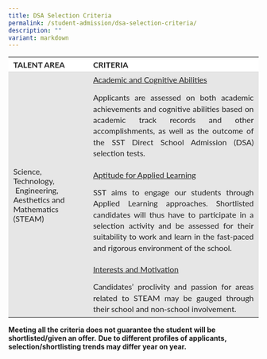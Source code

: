 ```yaml
---
title: DSA Selection Criteria
permalink: /student-admission/dsa-selection-criteria/
description: ""
variant: markdown
---
```

<table style="box-sizing: inherit; font-family: &quot;Source Sans Pro&quot;, sans-serif; border-collapse: collapse; border-spacing: 0px; width: 802.664px; font-size: 16px; font-style: normal; font-variant-ligatures: normal; font-variant-caps: normal; font-weight: 400; letter-spacing: normal; orphans: 2; text-align: start; text-transform: none; white-space: normal; widows: 2; word-spacing: 0px; -webkit-text-stroke-width: 0px; text-decoration-thickness: initial; text-decoration-style: initial; text-decoration-color: initial; max-width: 100%; color: rgb(34, 34, 34); background-color: rgb(255, 255, 255);">
   <tbody style="box-sizing: inherit; font-family: Lato, sans-serif;">
      <tr style="box-sizing: inherit; font-family: Lato, sans-serif; background: rgb(255, 255, 255);">
         <td style="box-sizing: inherit; font-family: Lato, sans-serif; padding: 5px 10px; text-align: left; vertical-align: top; border-style: solid; border-color: rgb(214, 214, 214); border-image: initial; border-width: 0px 0px 1px;"><b style="box-sizing: inherit; font-family: inherit; font-weight: bold;">TALENT AREA</b></td>
         <td style="box-sizing: inherit; font-family: Lato, sans-serif; padding: 5px 10px; text-align: left; vertical-align: top; border-style: solid; border-color: rgb(214, 214, 214); border-image: initial; border-width: 0px 0px 1px;"><b style="box-sizing: inherit; font-family: inherit; font-weight: bold;">CRITERIA</b></td>
      </tr>
      <tr style="box-sizing: inherit; font-family: Lato, sans-serif; background: rgb(230, 230, 230);">
         <td style="box-sizing: inherit; font-family: Lato, sans-serif; padding: 5px 10px; text-align: left; vertical-align: middle; border: 0px solid rgb(214, 214, 214);"><span style="box-sizing: inherit; font-family: Lato, sans-serif; font-style: inherit; font-weight: 400;">Science, Technology, &nbsp;Engineering, Aesthetics and Mathematics (STEAM)</span></td>
         <td style="box-sizing: inherit; font-family: Lato, sans-serif; padding: 5px 10px; text-align: left; vertical-align: top; border: 0px solid rgb(214, 214, 214);">
            <span style="box-sizing: inherit; font-family: Lato, sans-serif; font-style: inherit; font-weight: inherit; text-decoration: underline;"><span style="box-sizing: inherit; font-family: Lato, sans-serif; font-style: inherit; font-weight: 400;">Academic and Cognitive Abilities</span></span>
            <p style="box-sizing: inherit; font-family: Lato, sans-serif; margin: 1rem 0px 1em; padding: 0px; font-size: 1em; line-height: 1rem;"></p>
            <p align="justify" style="box-sizing: inherit; font-family: Lato, sans-serif; margin: 1rem 0px 1em; padding: 0px; font-size: 1em; line-height: 1.4rem;"><span style="box-sizing: inherit; font-family: Lato, sans-serif; font-style: inherit; font-weight: 400;">Applicants are assessed on both academic achievements and cognitive abilities based on academic track records and other accomplishments, as well as the outcome of the SST Direct School Admission (DSA) selection tests.</span></p>
            <p style="box-sizing: inherit; font-family: Lato, sans-serif; margin: 1.5rem 0px 1em; padding: 0px; font-size: 1em; line-height: 1rem;"><span style="box-sizing: inherit; font-family: Lato, sans-serif; font-style: inherit; font-weight: inherit; text-decoration: underline;"><span style="box-sizing: inherit; font-family: Lato, sans-serif; font-style: inherit; font-weight: 400;">Aptitude for Applied Learning</span></span></p>
            <p align="justify" style="box-sizing: inherit; font-family: Lato, sans-serif; margin: 1rem 0px 1em; padding: 0px; font-size: 1em; line-height: 1.4rem;"><span style="box-sizing: inherit; font-family: Lato, sans-serif; font-style: inherit; font-weight: 400;">SST aims to engage our students through Applied Learning approaches. Shortlisted candidates will thus have to participate in a selection activity and be assessed for their suitability to work and learn in the fast-paced and rigorous environment of the school.</span></p>
            <p style="box-sizing: inherit; font-family: Lato, sans-serif; margin: 1.5rem 0px 1em; padding: 0px; font-size: 1em; line-height: 1rem;"><span style="box-sizing: inherit; font-family: Lato, sans-serif; font-style: inherit; font-weight: inherit; text-decoration: underline;"><span style="box-sizing: inherit; font-family: Lato, sans-serif; font-style: inherit; font-weight: 400;">Interests and Motivation</span></span></p>
            <p align="justify" style="box-sizing: inherit; font-family: Lato, sans-serif; margin: 1rem 0px 0rem; padding: 0px; font-size: 1em; line-height: 1.4rem;"><span style="box-sizing: inherit; font-family: Lato, sans-serif; font-style: inherit; font-weight: 400;">Candidates’ proclivity and passion for areas related to STEAM may be gauged through their school and non-school involvement.</span></p>
         </td>
      </tr>
   </tbody>
</table>

**Meeting all the criteria does not guarantee the student will be shortlisted/given an offer.**
**Due to different profiles of applicants, selection/shortlisting trends may differ year on year.**